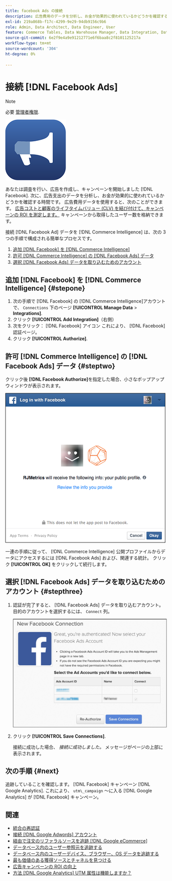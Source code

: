 ```yaml
---
title: facebook Ads の接続
description: 広告費用のデータを分析し、お金が効果的に使われているかどうかを確認する方法を説明します。
exl-id: 219a868b-f17c-4299-9e29-94db9156c9b6
role: Admin, Data Architect, Data Engineer, User
feature: Commerce Tables, Data Warehouse Manager, Data Integration, Data Import/Export
source-git-commit: 6e2f9e4a9e91212771e6f6baa8c2f8101125217a
workflow-type: tm+mt
source-wordcount: '304'
ht-degree: 0%

---
```


# 接続 [!DNL Facebook Ads]

>[!NOTE]
>
>必要 [管理者権限](../../../administrator/user-management/user-management.md).

![](../../../assets/facebook-ads-logo.png)

あなたは調査を行い、広告を作成し、キャンペーンを開始しました [!DNL Facebook]. 次に、広告支出のデータを分析し、お金が効果的に使われているかどうかを確認する時間です。 広告費用データを使用すると、次のことができます。 [広告コストと顧客のライフタイムバリュー (CLV) を結び付けて、キャンペーンの ROI を測定します。](../../../data-analyst/analysis/roi-ad-camp.md) キャンペーンから取得したユーザー数を格納できます。

接続 [!DNL Facebook Ad] データを [!DNL Commerce Intelligence] は、次の 3 つの手順で構成される簡単なプロセスです。

1. [追加 [!DNL Facebook] を [!DNL Commerce Intelligence]](#stepone)
1. [許可 [!DNL Commerce Intelligence] の [!DNL Facebook Ads] データ](#steptwo)
1. [選択 [!DNL Facebook Ads] データを取り込むためのアカウント](#stepthree)

## 追加 [!DNL Facebook] を [!DNL Commerce Intelligence] {#stepone}

1. 次の手順で [!DNL Facebook] の [!DNL Commerce Intelligence]アカウントで、 `Connections` 下のページ **[!UICONTROL Manage Data** > **Integrations]**.
1. クリック **[!UICONTROL Add Integration]**（右側）
1. 次をクリック： [!DNL Facebook] アイコン これにより、 [!DNL Facebook] 認証ページ。
1. クリック **[!UICONTROL Authorize]**.

## 許可 [!DNL Commerce Intelligence] の [!DNL Facebook Ads] データ {#steptwo}

クリック後 **[!DNL Facebook Authorize]**&#x200B;を指定した場合、小さなポップアップウィンドウが表示されます。

![](../../../assets/Facebook_Access_Popup.png)

一連の手順に従って、 [!DNL Commerce Intelligence] 公開プロファイルからデータにアクセスするには [!DNL Facebook Ads] および、関連する統計。 クリック **[!UICONTROL OK]** をクリックして続行します。

## 選択 [!DNL Facebook Ads] データを取り込むためのアカウント {#stepthree}

1. 認証が完了すると、 [!DNL Facebook Ads] データを取り込むアカウント。 目的のアカウントを選択するには、 `Connect` 列。

   ![](../../../assets/Facebook_Ad_Accounts.png)

1. クリック **[!UICONTROL Save Connections]**.

   接続に成功した場合、 *接続に成功しました。* メッセージがページの上部に表示されます。

## 次の手順 {#next}

追跡していることを確認します。 [!DNL Facebook] キャンペーン [!DNL Google Analytics]. これにより、 `utm\_campaign` ～に入る [!DNL Google Analytics] が [!DNL Facebook] キャンペーン。

## 関連

* [統合の再認証](https://experienceleague.adobe.com/docs/commerce-knowledge-base/kb/how-to/mbi-reauthenticating-integrations.html)
* [接続 [!DNL Google Adwords] アカウント](../integrations/google-ecommerce.md)
* [経由で注文のリファラルソースを追跡 [!DNL Google eCommerce]](../integrations/google-ecommerce.md)
* [データベース内のユーザー参照元を追跡する](../../analysis/google-track-user-acq.md)
* [データベース内のユーザーデバイス、ブラウザー、OS データを追跡する](../../analysis/track-usr-dev-browser.md)
* [最も価値のある獲得ソースとチャネルを見つける](../../analysis/most-value-source-channel.md)
* [広告キャンペーンの ROI の向上](../../analysis/roi-ad-camp.md)
* [方法 [!DNL Google Analytics] UTM 属性は機能しますか？](../../analysis/utm-attributes.md)
